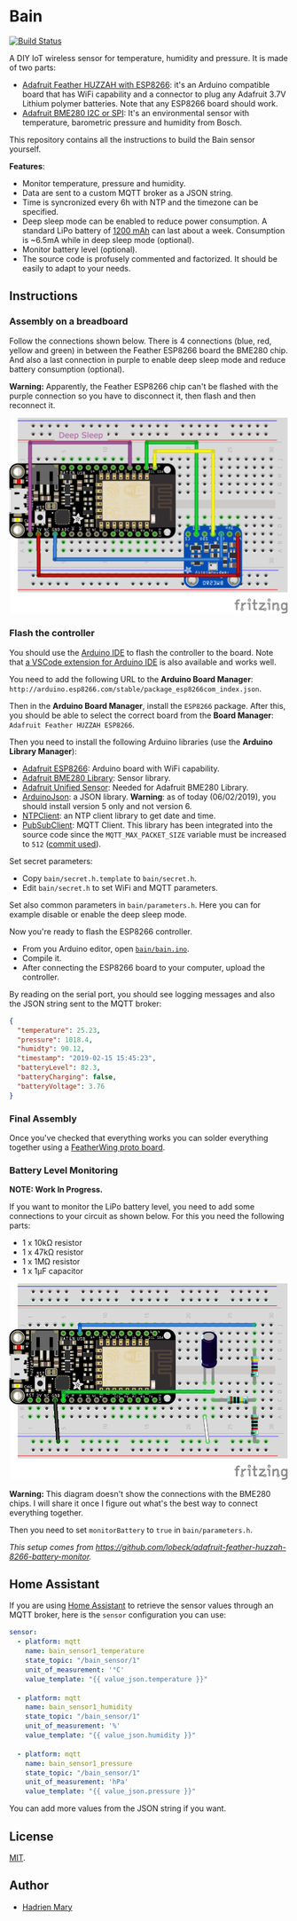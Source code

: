 # Bain
[![Build Status](https://travis-ci.com/hadim/bain.svg?token=fC6e2psPPR69RiF4UxYh&branch=master)](https://travis-ci.com/hadim/bain)

A DIY IoT wireless sensor for temperature, humidity and pressure. It is made of two parts:

- [Adafruit Feather HUZZAH with ESP8266](https://www.adafruit.com/product/2821): it's an Arduino compatible board that has WiFi capability and a connector to plug any Adafruit 3.7V Lithium polymer batteries. Note that any ESP8266 board should work.
- [Adafruit BME280 I2C or SPI](https://www.adafruit.com/product/2652): It's an environmental sensor with temperature, barometric pressure and humidity from Bosch.

This repository contains all the instructions to build the Bain sensor yourself.

**Features**:

- Monitor temperature, pressure and humidity.
- Data are sent to a custom MQTT broker as a JSON string.
- Time is syncronized every 6h with NTP and the timezone can be specified.
- Deep sleep mode can be enabled to reduce power consumption. A standard LiPo battery of [1200 mAh](https://www.adafruit.com/product/258) can last about a week. Consumption is ~6.5mA while in deep sleep mode (optional).
- Monitor battery level (optional).
- The source code is profusely commented and factorized. It should be easily to adapt to your needs.

## Instructions

### Assembly on a breadboard

Follow the connections shown below. There is 4 connections (blue, red, yellow and green) in between the Feather ESP8266 board the BME280 chip. And also a last connection in purple to enable deep sleep mode and reduce battery consumption (optional).

**Warning:** Apparently, the Feather ESP8266 chip can't be flashed with the purple connection so you have to disconnect it, then flash and then reconnect it.

![Feather ESP8266](fritzing/drawing.png)

### Flash the controller

You should use the [Arduino IDE](https://www.arduino.cc/en/main/software) to flash the controller to the board. Note that [a VSCode extension for Arduino IDE](https://marketplace.visualstudio.com/items?itemName=vsciot-vscode.vscode-arduino) is also available and works well.

You need to add the following URL to the **Arduino Board Manager**: `http://arduino.esp8266.com/stable/package_esp8266com_index.json`.

Then in the **Arduino Board Manager**, install the `ESP8266` package. After this, you should be able to select the correct board from the **Board Manager**: `Adafruit Feather HUZZAH ESP8266`.

Then you need to install the following Arduino libraries (use the **Arduino Library Manager**):

- [Adafruit ESP8266](https://github.com/adafruit/Adafruit_ESP8266): Arduino board with WiFi capability.
- [Adafruit BME280 Library](https://github.com/adafruit/Adafruit_BME280_Library): Sensor library.
- [Adafruit Unified Sensor](https://github.com/adafruit/Adafruit_Sensor): Needed for Adafruit BME280 Library.
- [ArduinoJson](https://github.com/bblanchon/ArduinoJson): a JSON library. **Warning**: as of today (06/02/2019), you should install version 5 only and not version 6.
- [NTPClient](https://github.com/arduino-libraries/NTPClient): an NTP client library to get date and time.
- [PubSubClient](https://github.com/knolleary/pubsubclient): MQTT Client. This library has been integrated into the source code since the `MQTT_MAX_PACKET_SIZE` variable must be increased to `512` ([commit used](https://github.com/knolleary/pubsubclient/tree/26ce89fa476da85399b736f885274d67676dacb8)).

Set secret parameters:

- Copy `bain/secret.h.template` to `bain/secret.h`.
- Edit `bain/secret.h` to set WiFi and MQTT parameters.

Set also common parameters in `bain/parameters.h`. Here you can for example disable or enable the deep sleep mode.

Now you're ready to flash the ESP8266 controller.

- From you Arduino editor, open [`bain/bain.ino`](bain/bain.ino).
- Compile it.
- After connecting the ESP8266 board to your computer, upload the controller.

By reading on the serial port, you should see logging messages and also the JSON string sent to the MQTT broker:

```json
{
  "temperature": 25.23,
  "pressure": 1018.4,
  "humidty": 90.12,
  "timestamp": "2019-02-15 15:45:23",
  "batteryLevel": 82.3,
  "batteryCharging": false,
  "batteryVoltage": 3.76
}
```

### Final Assembly

Once you've checked that everything works you can solder everything together using a [FeatherWing proto board](https://www.adafruit.com/product/2884).

### Battery Level Monitoring

**NOTE: Work In Progress.**

If you want to monitor the LiPo battery level, you need to add some connections to your circuit as shown below. For this you need the following parts:

- 1 x 10kΩ resistor
- 1 x 47kΩ resistor
- 1 x 1MΩ resistor
- 1 x 1µF capacitor

![Feather ESP8266](fritzing/bain_battery_monitor_bb.png)

**Warning:** This diagram doesn't show the connections with the BME280 chips. I will share it once I figure out what's the best way to connect everything together.

Then you need to set `monitorBattery` to `true` in `bain/parameters.h`.

*This setup comes from https://github.com/lobeck/adafruit-feather-huzzah-8266-battery-monitor.*

## Home Assistant

If you are using [Home Assistant](https://www.home-assistant.io) to retrieve the sensor values through an MQTT broker, here is the `sensor` configuration you can use:

```yaml
sensor:
  - platform: mqtt
    name: bain_sensor1_temperature
    state_topic: "/bain_sensor/1"
    unit_of_measurement: '°C'
    value_template: "{{ value_json.temperature }}"

  - platform: mqtt
    name: bain_sensor1_humidity
    state_topic: "/bain_sensor/1"
    unit_of_measurement: '%'
    value_template: "{{ value_json.humidity }}"

  - platform: mqtt
    name: bain_sensor1_pressure
    state_topic: "/bain_sensor/1"
    unit_of_measurement: 'hPa'
    value_template: "{{ value_json.pressure }}"
```

You can add more values from the JSON string if you want.

## License

[MIT](./LICENSE).

## Author

- [Hadrien Mary](mailto:hadrien.mary_AT_gmail.com)

